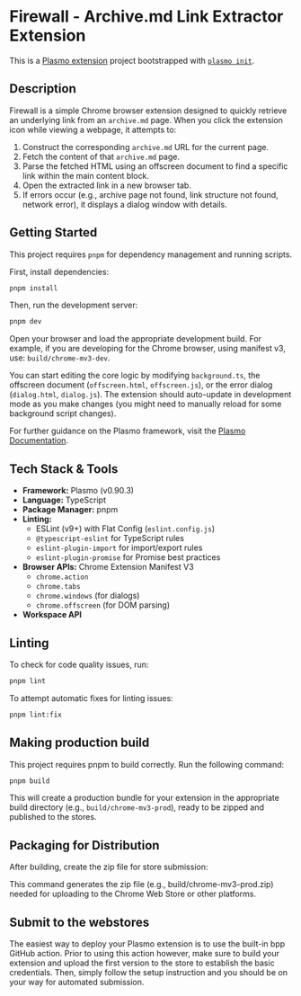 # Firewall - Archive.md Link Extractor Extension

This is a [Plasmo extension](https://docs.plasmo.com/) project bootstrapped with [`plasmo init`](https://www.npmjs.com/package/plasmo).

## Description

Firewall is a simple Chrome browser extension designed to quickly retrieve an underlying link from an `archive.md` page. When you click the extension icon while viewing a webpage, it attempts to:

1.  Construct the corresponding `archive.md` URL for the current page.
2.  Fetch the content of that `archive.md` page.
3.  Parse the fetched HTML using an offscreen document to find a specific link within the main content block.
4.  Open the extracted link in a new browser tab.
5.  If errors occur (e.g., archive page not found, link structure not found, network error), it displays a dialog window with details.

## Getting Started

This project requires `pnpm` for dependency management and running scripts.

First, install dependencies:

```bash
pnpm install
```

Then, run the development server:

```bash
pnpm dev
```

Open your browser and load the appropriate development build. For example, if you are developing for the Chrome browser, using manifest v3, use: `build/chrome-mv3-dev`.

You can start editing the core logic by modifying `background.ts`, the offscreen document (`offscreen.html`, `offscreen.js`), or the error dialog (`dialog.html`, `dialog.js`). The extension should auto-update in development mode as you make changes (you might need to manually reload for some background script changes).

For further guidance on the Plasmo framework, visit the [Plasmo Documentation](https://docs.plasmo.com/).

## Tech Stack & Tools

- **Framework:** Plasmo (v0.90.3)
- **Language:** TypeScript
- **Package Manager:** pnpm
- **Linting:**
  - ESLint (v9+) with Flat Config (`eslint.config.js`)
  - `@typescript-eslint` for TypeScript rules
  - `eslint-plugin-import` for import/export rules
  - `eslint-plugin-promise` for Promise best practices
- **Browser APIs:** Chrome Extension Manifest V3
  - `chrome.action`
  - `chrome.tabs`
  - `chrome.windows` (for dialogs)
  - `chrome.offscreen` (for DOM parsing)
- **Workspace API**

## Linting

To check for code quality issues, run:

```bash
pnpm lint
```

To attempt automatic fixes for linting issues:

```bash
pnpm lint:fix
```

## Making production build

This project requires pnpm to build correctly. Run the following command:

```bash
pnpm build
```

This will create a production bundle for your extension in the appropriate build directory (e.g., `build/chrome-mv3-prod`), ready to be zipped and published to the stores.

## Packaging for Distribution

After building, create the zip file for store submission:

This command generates the zip file (e.g., build/chrome-mv3-prod.zip) needed for uploading to the Chrome Web Store or other platforms.

## Submit to the webstores

The easiest way to deploy your Plasmo extension is to use the built-in bpp GitHub action. Prior to using this action however, make sure to build your extension and upload the first version to the store to establish the basic credentials. Then, simply follow the setup instruction and you should be on your way for automated submission.
